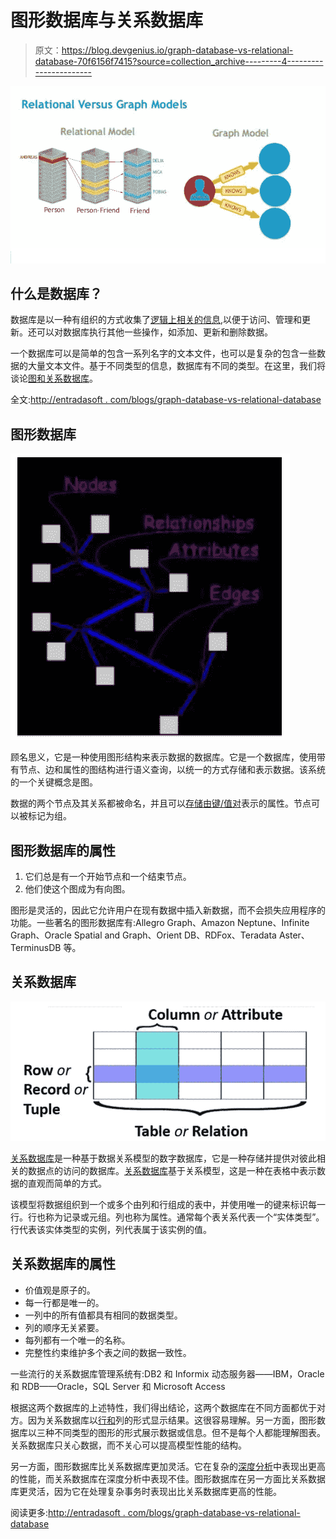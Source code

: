 # 图形数据库与关系数据库

> 原文：<https://blog.devgenius.io/graph-database-vs-relational-database-70f6156f7415?source=collection_archive---------4----------------------->

![](img/e7965ae2b04b1b64045750d4a1f06eed.png)

## 什么是数据库？

数据库是以一种有组织的方式收集了[逻辑上相关的信息](http://entradasoft.com/blogs/graph-database-vs-relational-database),以便于访问、管理和更新。还可以对数据库执行其他一些操作，如添加、更新和删除数据。

一个数据库可以是简单的包含一系列名字的文本文件，也可以是复杂的包含一些数据的大量文本文件。基于不同类型的信息，数据库有不同的类型。在这里，我们将谈论[图和关系数据库](http://entradasoft.com/blogs/graph-database-vs-relational-database)。

全文:[http://entradasoft . com/blogs/graph-database-vs-relational-database](http://entradasoft.com/blogs/graph-database-vs-relational-database)

## 图形数据库

![](img/d88d56d2a18b09af0768a19dfa833e00.png)

顾名思义，它是一种使用图形结构来表示数据的数据库。它是一个数据库，使用带有节点、边和属性的图结构进行语义查询，以统一的方式存储和表示数据。该系统的一个关键概念是图。

数据的两个节点及其关系都被命名，并且可以[存储由键/值对](http://entradasoft.com/blogs/graph-database-vs-relational-database)表示的属性。节点可以被标记为组。

## 图形数据库的属性

1.  它们总是有一个开始节点和一个结束节点。
2.  他们使这个图成为有向图。

图形是灵活的，因此它允许用户在现有数据中插入新数据，而不会损失应用程序的功能。一些著名的图形数据库有:Allegro Graph、Amazon Neptune、Infinite Graph、Oracle Spatial and Graph、Orient DB、RDFox、Teradata Aster、TerminusDB 等。

## 关系数据库

![](img/11bd6ac18e4799015354eaf6d1748a99.png)

[关系数据库](http://entradasoft.com/blogs/graph-database-vs-relational-database)是一种基于数据关系模型的数字数据库，它是一种存储并提供对彼此相关的数据点的访问的数据库。[关系数据库](http://entradasoft.com/blogs/graph-database-vs-relational-database)基于关系模型，这是一种在表格中表示数据的直观而简单的方式。

该模型将数据组织到一个或多个由列和行组成的表中，并使用唯一的键来标识每一行。行也称为记录或元组。列也称为属性。通常每个表关系代表一个“实体类型”。行代表该实体类型的实例，列代表属于该实例的值。

## 关系数据库的属性

*   价值观是原子的。
*   每一行都是唯一的。
*   一列中的所有值都具有相同的数据类型。
*   列的顺序无关紧要。
*   每列都有一个唯一的名称。
*   完整性约束维护多个表之间的数据一致性。

一些流行的关系数据库管理系统有:DB2 和 Informix 动态服务器——IBM，Oracle 和 RDB——Oracle，SQL Server 和 Microsoft Access

根据这两个数据库的上述特性，我们得出结论，这两个数据库在不同方面都优于对方。因为关系数据库以[行和](http://entradasoft.com/blogs/graph-database-vs-relational-database)列的形式显示结果。这很容易理解。另一方面，图形数据库以三种不同类型的图形的形式展示数据或信息。但不是每个人都能理解图表。关系数据库只关心数据，而不关心可以提高模型性能的结构。

另一方面，图形数据库比关系数据库更加灵活。它在复杂的[深度分析](http://entradasoft.com/blogs/graph-database-vs-relational-database)中表现出更高的性能，而关系数据库在深度分析中表现不佳。图形数据库在另一方面比关系数据库更灵活，因为它在处理复杂事务时表现出比关系数据库更高的性能。

阅读更多:[http://entradasoft . com/blogs/graph-database-vs-relational-database](http://entradasoft.com/blogs/graph-database-vs-relational-database)